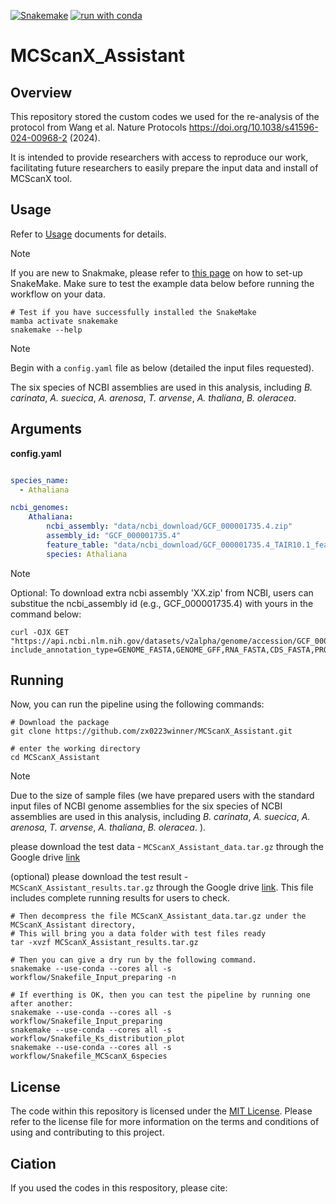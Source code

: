 [![Snakemake](https://img.shields.io/badge/snakemake-≥5.7.0-brightgreen.svg)](https://snakemake.readthedocs.io)
[![run with conda ](http://img.shields.io/badge/run%20with-conda%20-3EB049?labelColor=000000&logo=anaconda)](https://docs.conda.io/en/latest/)



# MCScanX_Assistant

## Overview
This repository stored the custom codes we used for the re-analysis of the protocol from Wang et al. Nature Protocols https://doi.org/10.1038/s41596-024-00968-2 (2024). 

It is intended to provide researchers with access to reproduce our work, facilitating future researchers to easily prepare the input data and install of MCScanX tool.


## Usage

Refer to [Usage](./docs/Usage.md) documents for details.

> [!NOTE]
> If you are new to Snakmake, please refer to [this page](https://snakemake.readthedocs.io/en/stable/getting_started/installation.html) on how to set-up SnakeMake. Make sure to test the example data below before running the workflow on your data.

```
# Test if you have successfully installed the SnakeMake
mamba activate snakemake
snakemake --help
```

> [!NOTE]
> Begin with a `config.yaml` file as below (detailed the input files requested).
> 
> The six species of NCBI assemblies are used in this analysis, including *B. carinata*, *A. suecica*, *A. arenosa*, *T. arvense*, *A. thaliana*, *B. oleracea*. 


## Arguments
**config.yaml**
```config.yaml

species_name:
  - Athaliana

ncbi_genomes:
    Athaliana:
        ncbi_assembly: "data/ncbi_download/GCF_000001735.4.zip"
        assembly_id: "GCF_000001735.4"
        feature_table: "data/ncbi_download/GCF_000001735.4_TAIR10.1_feature_table.txt.gz"
        species: Athaliana
```

> [!NOTE]
> Optional: To download extra ncbi assembly 'XX.zip' from NCBI, users can substitue the ncbi_assembly id (e.g., GCF_000001735.4) with yours in the command below:

```
curl -OJX GET "https://api.ncbi.nlm.nih.gov/datasets/v2alpha/genome/accession/GCF_000001735.4/download?include_annotation_type=GENOME_FASTA,GENOME_GFF,RNA_FASTA,CDS_FASTA,PROT_FASTA,SEQUENCE_REPORT&filename=GCF_000001735.4.zip"

```
## Running

Now, you can run the pipeline using the following commands:

```
# Download the package
git clone https://github.com/zx0223winner/MCScanX_Assistant.git

# enter the working directory
cd MCScanX_Assistant
```
> [!NOTE]
>Due to the size of sample files (we have prepared users with the standard input files of NCBI genome assemblies for the six species of NCBI assemblies are used in this analysis, including *B. carinata*, *A. suecica*, *A. arenosa*, *T. arvense*, *A. thaliana*, *B. oleracea*.  ).
>
> please download the test data - `MCScanX_Assistant_data.tar.gz` through the Google drive [link](https://drive.google.com/file/d/13KlaGXuVQysIAXoMjXtt2lHxVb-WNiP7/view?usp=sharing)
>
> (optional) please download the test result - `MCScanX_Assistant_results.tar.gz` through the Google drive [link](https://drive.google.com/file/d/1RorENiC0NPZhclForl9uU1pGLyHhgqVZ/view?usp=sharing). This file includes complete running results for users to check.

```
# Then decompress the file MCScanX_Assistant_data.tar.gz under the MCScanX_Assistant directory,
# This will bring you a data folder with test files ready 
tar -xvzf MCScanX_Assistant_results.tar.gz

# Then you can give a dry run by the following command.
snakemake --use-conda --cores all -s workflow/Snakefile_Input_preparing -n

# If everthing is OK, then you can test the pipeline by running one after another:
snakemake --use-conda --cores all -s workflow/Snakefile_Input_preparing
snakemake --use-conda --cores all -s workflow/Snakefile_Ks_distribution_plot
snakemake --use-conda --cores all -s workflow/Snakefile_MCScanX_6species
```



## License
The code within this repository is licensed under the [MIT License](./LICENSE). Please refer to the license file for more information on the terms and conditions of using and contributing to this project.

## Ciation
If you used the codes in this respository, please cite:

